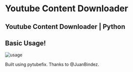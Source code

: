# Youtube Content Downloader
## Youtube Content Downloader | Python

## Basic Usage!

![usage](https://github.com/user-attachments/assets/f7e59f1c-8e2f-4af5-8873-15365a938085)


Built using pytubefix. Thanks to @JuanBindez.
